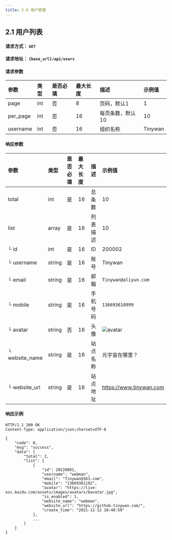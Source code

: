 ```yaml
---
title: 2.0 用户管理
---
```


## 2.1 用户列表

#### 请求方式： `GET`

#### 请求地址： `{base_url}/api/users`

#### 请求参数

| 参数|类型|是否必填|最大长度|描述|示例值|
|:---|:---|:---|:---|:---|:---|
| page| int | 否| 8 | 页码，默认1 | 1|
| per_page| int | 否| 16 | 每页条数，默认10 | 10|
| username | int | 否| 16 | 组织名称 | Tinywan|

#### 响应参数

| 参数|类型|是否必填|最大长度|描述|示例值|
|:---|:---|:---|:---|:---|:---|
| total| int | 是| 16 | 总条数 | 10 |
| list| array | 是| 16 |列表描述 |10 |
|└ id |int | 是| 16 |ID |200002 |
|└ username |string | 是| 16 |账号 |Tinywan |
|└ email |string | 是| 16 | 邮箱 |`Tinywan@aliyun.com`|
|└ mobile |string | 是| 16 |手机号码 | `136693618999`|
|└ avatar |string | 否 | 16 | 头像 |![avatar](https://live-oss.www.com/assets/images/avatars/6avatar.jpg)|
|└ website_name |string | 是| 16 | 站点名称 |元宇宙在哪里？|
|└ website_url |string | 是| 16 | 站点地址 |https://www.tinywan.com|
#### 响应示例

```json{1-2}
HTTP/1.1 200 OK
Content-Type: application/json;charset=UTF-8

{
    "code": 0,
    "msg": "success",
    "data": {
        "total": 2,
        "list": [
            {
                "id": 20220001,
                "username": "webman",
                "email": "Tinywan@163.com",
                "mobile": "13669361192",
                "avatar": "https://live-oss.baidu.com/assets/images/avatars/6avatar.jpg",
                "is_enabled": 1,
                "website_name": "webman",
                "website_url": "https://github.tinywan.com/",
                "create_time": "2021-11-12 10:48:59"
            },
            ...
        ]
    }
}
```

